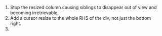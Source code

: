 1. Stop the resized column causing siblings to disappear out of view and becoming irretrievable.
2. Add a cursor resize to the whole RHS of the div, not just the bottom right.
3. 
